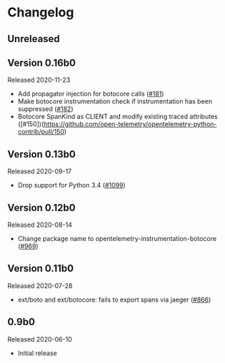 # Changelog

## Unreleased

## Version 0.16b0

Released 2020-11-23
- Add propagator injection for botocore calls
  ([#181](https://github.com/open-telemetry/opentelemetry-python-contrib/pull/181))
- Make botocore instrumentation check if instrumentation has been suppressed
  ([#182](https://github.com/open-telemetry/opentelemetry-python-contrib/pull/182))
- Botocore SpanKind as CLIENT and modify existing traced attributes
  ([#150])(https://github.com/open-telemetry/opentelemetry-python-contrib/pull/150)

## Version 0.13b0

Released 2020-09-17

- Drop support for Python 3.4
  ([#1099](https://github.com/open-telemetry/opentelemetry-python/pull/1099))

## Version 0.12b0

Released 2020-08-14

- Change package name to opentelemetry-instrumentation-botocore
  ([#969](https://github.com/open-telemetry/opentelemetry-python/pull/969))

## Version 0.11b0

Released 2020-07-28

- ext/boto and ext/botocore: fails to export spans via jaeger
([#866](https://github.com/open-telemetry/opentelemetry-python/pull/866))

## 0.9b0

Released 2020-06-10

- Initial release
